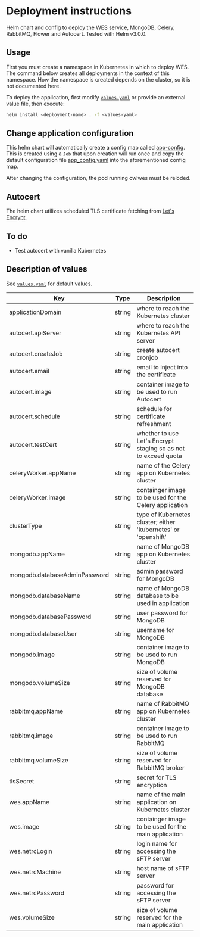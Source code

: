# Deployment instructions

Helm chart and config to deploy the WES service, MongoDB, Celery, RabbitMQ,
Flower and Autocert. Tested with Helm v3.0.0.

## Usage

First you must create a namespace in Kubernetes in which to deploy WES. The
command below creates all deployments in the context of this namespace. How
the namespace is created depends on the cluster, so it is not documented here.

To deploy the application, first modify [`values.yaml`](values.yaml) or provide
an external value file, then execute:

```bash
helm install <deployment-name> . -f <values-yaml>
```

## Change application configuration

This helm chart will automatically create a config map called [app-config](/deployment/templates/wes/app-config.json). This is created using a `Job` that upon creation will run once and copy the default configuration file [app_config.yaml](/cwl_wes/config/app_config.yaml) into the aforementioned config map.

After changing the configuration, the pod running cwlwes must be reloded.

## Autocert

The helm chart utilizes scheduled TLS certificate fetching from [Let's
Encrypt](https://letsencrypt.org/).

## To do

- Test autocert with vanilla Kubernetes

## Description of values

See [`values.yaml`](values.yaml) for default values.

| Key | Type | Description |
| --- | --- | --- |
| applicationDomain | string | where to reach the Kubernetes cluster |
| autocert.apiServer | string | where to reach the Kubernetes API server |
| autocert.createJob | string | create autocert cronjob |
| autocert.email | string | email to inject into the certificate |
| autocert.image | string | container image to be used to run Autocert |
| autocert.schedule | string | schedule for certificate refreshment |
| autocert.testCert | string | whether to use Let's Encrypt staging so as not to exceed quota |
| celeryWorker.appName | string | name of the Celery app on Kubernetes cluster |
| celeryWorker.image | string | containger image to be used for the Celery application |
| clusterType | string | type of Kubernetes cluster; either 'kubernetes' or 'openshift' |
| mongodb.appName | string | name of MongoDB app on Kubernetes cluster |
| mongodb.databaseAdminPassword | string | admin password for MongoDB |
| mongodb.databaseName | string | name of MongoDB database to be used in application |
| mongodb.databasePassword | string | user password for MongoDB |
| mongodb.databaseUser | string | username for MongoDB |
| mongodb.image | string | container image to be used to run MongoDB |
| mongodb.volumeSize | string | size of volume reserved for MongoDB database |
| rabbitmq.appName | string | name of RabbitMQ app on Kubernetes cluster |
| rabbitmq.image | string | container image to be used to run RabbitMQ |
| rabbitmq.volumeSize | string | size of volume reserved for RabbitMQ broker |
| tlsSecret | string | secret for TLS encryption |
| wes.appName | string | name of the main application on Kubernetes cluster |
| wes.image | string | containger image to be used for the main application |
| wes.netrcLogin | string | login name for accessing the sFTP server |
| wes.netrcMachine | string | host name of sFTP server |
| wes.netrcPassword | string | password for accessing the sFTP server |
| wes.volumeSize | string | size of volume reserved for the main application |

